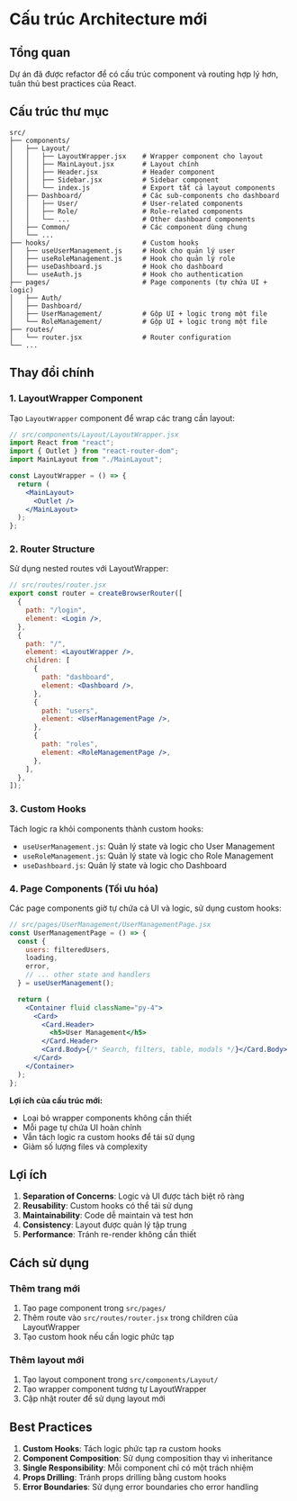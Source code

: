 # Cấu trúc Architecture mới

## Tổng quan

Dự án đã được refactor để có cấu trúc component và routing hợp lý hơn, tuân thủ best practices của React.

## Cấu trúc thư mục

```
src/
├── components/
│   ├── Layout/
│   │   ├── LayoutWrapper.jsx    # Wrapper component cho layout
│   │   ├── MainLayout.jsx       # Layout chính
│   │   ├── Header.jsx           # Header component
│   │   ├── Sidebar.jsx          # Sidebar component
│   │   └── index.js             # Export tất cả layout components
│   ├── Dashboard/               # Các sub-components cho dashboard
│   │   ├── User/                # User-related components
│   │   ├── Role/                # Role-related components
│   │   └── ...                  # Other dashboard components
│   ├── Common/                  # Các component dùng chung
│   └── ...
├── hooks/                       # Custom hooks
│   ├── useUserManagement.js     # Hook cho quản lý user
│   ├── useRoleManagement.js     # Hook cho quản lý role
│   ├── useDashboard.js          # Hook cho dashboard
│   └── useAuth.js               # Hook cho authentication
├── pages/                       # Page components (tự chứa UI + logic)
│   ├── Auth/
│   ├── Dashboard/
│   ├── UserManagement/          # Gộp UI + logic trong một file
│   └── RoleManagement/          # Gộp UI + logic trong một file
├── routes/
│   └── router.jsx               # Router configuration
└── ...
```

## Thay đổi chính

### 1. LayoutWrapper Component

Tạo `LayoutWrapper` component để wrap các trang cần layout:

```jsx
// src/components/Layout/LayoutWrapper.jsx
import React from "react";
import { Outlet } from "react-router-dom";
import MainLayout from "./MainLayout";

const LayoutWrapper = () => {
  return (
    <MainLayout>
      <Outlet />
    </MainLayout>
  );
};
```

### 2. Router Structure

Sử dụng nested routes với LayoutWrapper:

```jsx
// src/routes/router.jsx
export const router = createBrowserRouter([
  {
    path: "/login",
    element: <Login />,
  },
  {
    path: "/",
    element: <LayoutWrapper />,
    children: [
      {
        path: "dashboard",
        element: <Dashboard />,
      },
      {
        path: "users",
        element: <UserManagementPage />,
      },
      {
        path: "roles",
        element: <RoleManagementPage />,
      },
    ],
  },
]);
```

### 3. Custom Hooks

Tách logic ra khỏi components thành custom hooks:

- `useUserManagement.js`: Quản lý state và logic cho User Management
- `useRoleManagement.js`: Quản lý state và logic cho Role Management
- `useDashboard.js`: Quản lý state và logic cho Dashboard

### 4. Page Components (Tối ưu hóa)

Các page components giờ tự chứa cả UI và logic, sử dụng custom hooks:

```jsx
// src/pages/UserManagement/UserManagementPage.jsx
const UserManagementPage = () => {
  const {
    users: filteredUsers,
    loading,
    error,
    // ... other state and handlers
  } = useUserManagement();

  return (
    <Container fluid className="py-4">
      <Card>
        <Card.Header>
          <h5>User Management</h5>
        </Card.Header>
        <Card.Body>{/* Search, filters, table, modals */}</Card.Body>
      </Card>
    </Container>
  );
};
```

**Lợi ích của cấu trúc mới:**

- Loại bỏ wrapper components không cần thiết
- Mỗi page tự chứa UI hoàn chỉnh
- Vẫn tách logic ra custom hooks để tái sử dụng
- Giảm số lượng files và complexity

## Lợi ích

1. **Separation of Concerns**: Logic và UI được tách biệt rõ ràng
2. **Reusability**: Custom hooks có thể tái sử dụng
3. **Maintainability**: Code dễ maintain và test hơn
4. **Consistency**: Layout được quản lý tập trung
5. **Performance**: Tránh re-render không cần thiết

## Cách sử dụng

### Thêm trang mới

1. Tạo page component trong `src/pages/`
2. Thêm route vào `src/routes/router.jsx` trong children của LayoutWrapper
3. Tạo custom hook nếu cần logic phức tạp

### Thêm layout mới

1. Tạo layout component trong `src/components/Layout/`
2. Tạo wrapper component tương tự LayoutWrapper
3. Cập nhật router để sử dụng layout mới

## Best Practices

1. **Custom Hooks**: Tách logic phức tạp ra custom hooks
2. **Component Composition**: Sử dụng composition thay vì inheritance
3. **Single Responsibility**: Mỗi component chỉ có một trách nhiệm
4. **Props Drilling**: Tránh props drilling bằng custom hooks
5. **Error Boundaries**: Sử dụng error boundaries cho error handling
